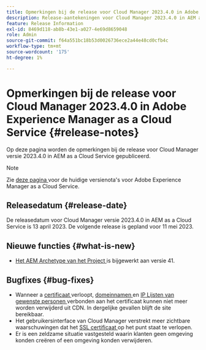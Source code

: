 ```yaml
---
title: Opmerkingen bij de release voor Cloud Manager 2023.4.0 in Adobe Experience Manager as a Cloud Service
description: Release-aantekeningen voor Cloud Manager 2023.4.0 in AEM as a Cloud Service.
feature: Release Information
exl-id: 8469d118-ab8b-43e1-a027-4e69d8659048
role: Admin
source-git-commit: f64a551bc18b53d0026736ece2a44e48cd0cfb4c
workflow-type: tm+mt
source-wordcount: '175'
ht-degree: 1%

---
```


# Opmerkingen bij de release voor Cloud Manager 2023.4.0 in Adobe Experience Manager as a Cloud Service {#release-notes}

Op deze pagina worden de opmerkingen bij de release voor Cloud Manager versie 2023.4.0 in AEM as a Cloud Service gepubliceerd.

>[!NOTE]
>
>Zie [ deze pagina ](/help/release-notes/release-notes-cloud/release-notes-current.md) voor de huidige versienota&#39;s voor Adobe Experience Manager as a Cloud Service.

## Releasedatum {#release-date}

De releasedatum voor Cloud Manager versie 2023.4.0 in AEM as a Cloud Service is 13 april 2023. De volgende release is gepland voor 11 mei 2023.

## Nieuwe functies {#what-is-new}

* [ Het AEM Archetype van het Project ](https://experienceleague.adobe.com/nl/docs/experience-manager-core-components/using/developing/archetype/overview) is bijgewerkt aan versie 41.

## Bugfixes {#bug-fixes}

* Wanneer a [ certificaat ](/help/implementing/cloud-manager/managing-ssl-certifications/introduction-to-ssl-certificates.md) verloopt, [ domeinnamen ](/help/implementing/cloud-manager/custom-domain-names/introduction.md) en [ IP Lijsten van gewenste personen ](/help/implementing/cloud-manager/ip-allow-lists/introduction.md) verbonden aan het certificaat kunnen niet meer worden verwijderd uit CDN. In dergelijke gevallen blijft de site bereikbaar.
* Het gebruikersinterface van Cloud Manager verstrekt meer zichtbare waarschuwingen dat het [ SSL certificaat ](/help/implementing/cloud-manager/managing-ssl-certifications/introduction-to-ssl-certificates.md) op het punt staat te verlopen.
* Er is een zeldzame situatie vastgesteld waarin klanten geen omgeving konden creëren of een omgeving konden verwijderen.
